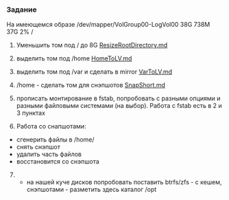### Задание

На имеющемся образе
/dev/mapper/VolGroup00-LogVol00 38G 738M 37G 2% /

1. Уменьшить том под / до 8G [ResizeRootDirectory.md](https://github.com/DenisDudyk/otus-lvm/blob/main/ResizeRootDirectory.md)
2. выделить том под /home [HomeToLV.md](https://github.com/DenisDudyk/otus-lvm/blob/main/HomeToLV.md)
3. выделить том под /var и сделать в mirror [VarToLV.md](https://github.com/DenisDudyk/otus-lvm/blob/main/VarToLV.md)
4. /home - сделать том для снэпшотов [SnapShort.md](https://github.com/DenisDudyk/otus-lvm/blob/main/SnapShort.md)
5. прописать монтирование в fstab, попробовать с разными опциями и разными файловыми системами (на выбор). Работа с fstab есть в 2 и 3 пунктах

6. Работа со снапшотами:
  * сгенерить файлы в /home/
  * снять снэпшот
  * удалить часть файлов
  * восстановится со снэпшота


7. * на нашей куче дисков попробовать поставить btrfs/zfs - с кешем, снэпшотами - разметить здесь каталог /opt
